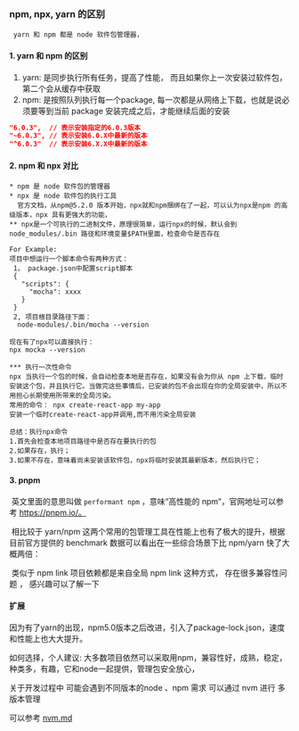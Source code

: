 ### npm, npx, yarn 的区别

 	 yarn 和 npm 都是 node 软件包管理器，

#### 1. yarn 和 npm 的区别

1. yarn: 是同步执行所有任务，提高了性能， 而且如果你上一次安装过软件包，第二个会从缓存中获取
2.  npm: 是按照队列执行每一个package, 每一次都是从网络上下载，也就是说必须要等到当前 package 安装完成之后，才能继续后面的安装

```json
"6.0.3",  // 表示安装指定的6.0.3版本
"~6.0.3", // 表示安装6.0.X中最新的版本
"^6.0.3"  // 表示安装6.X.X中最新的版本
```



#### 2. npm 和 npx 对比

```
* npm 是 node 软件包的管理器
* npx 是 node 软件包的执行工具
  官方文档，从npm@5.2.0 版本开始，npx就和npm捆绑在了一起，可以认为npx是npm 的高级版本，npx 具有更强大的功能，
** npx是一个可执行的二进制文件，原理很简单，运行npx的时候，默认会到 node_modules/.bin 路径和环境变量$PATH里面，检查命令是否存在

For Example:
项目中想运行一个脚本命令有两种方式：
 1， package.json中配置script脚本
 {
   "scripts": {
     "mocha": xxxx
   }
 }
 2, 项目根目录路径下面：
  node-modules/.bin/mocha --version

现在有了npx可以直接执行：
npx mocka --version

*** 执行一次性命令
npx 当执行一个包的时候，会自动检查本地是否存在，如果没有会为你从 npm 上下载，临时安装这个包，并且执行它。当做完这些事情后，已安装的包不会出现在你的全局安装中，所以不用担心长期使用所带来的全局污染。
常用的命令： npx create-react-app my-app
安装一个临时create-react-app并调用,而不用污染全局安装

总结：执行npx命令
1.首先会检查本地项目路径中是否存在要执行的包
2.如果存在，执行；
3.如果不存在，意味着尚未安装该软件包，npx将临时安装其最新版本，然后执行它；

```

#### 3. pnpm 

​	英文里面的意思叫做 `performant npm` ，意味“高性能的 npm”，官网地址可以参考 https://pnpm.io/。

​	相比较于 yarn/npm 这两个常用的包管理工具在性能上也有了极大的提升，根据目前官方提供的 benchmark 数据可以看出在一些综合场景下比 npm/yarn 快了大概两倍：

​	类似于 npm link 项目依赖都是来自全局 npm link 这种方式， 存在很多兼容性问题 ，  感兴趣可以了解一下		

####  扩展

因为有了yarn的出现，npm5.0版本之后改进，引入了package-lock.json，速度和性能上也大大提升。

如何选择，个人建议: 大多数项目依然可以采取用npm，兼容性好，成熟，稳定，种类多，有趣，它和node一起提供，管理包安全放心，

关于开发过程中 可能会遇到不同版本的node 、npm 需求 可以通过 nvm 进行 多版本管理

可以参考 [nvm.md](../破而后立/35.nvm.md) 

